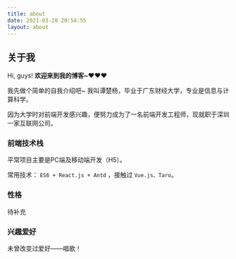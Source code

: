 ```yaml
---
title: about
date: 2021-03-28 20:54:55
layout: about
---
```


## 关于我

Hi, guys! **欢迎来到我的博客~❤️❤️❤️**

我先做个简单的自我介绍吧~ 我叫谭楚杨，毕业于广东财经大学，专业是信息与计算科学。

因为大学时对前端开发感兴趣，便努力成为了一名前端开发工程师，现就职于深圳一家互联网公司。

### 前端技术栈

平常项目主要是PC端及移动端开发（H5）。

常用技术： `ES6 + React.js + Antd` ，接触过 `Vue.js、Taro`。

### 性格

待补充
### 兴趣爱好

未曾改变过爱好——唱歌！
